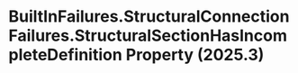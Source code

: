 # BuiltInFailures.StructuralConnectionFailures.StructuralSectionHasIncompleteDefinition Property (2025.3)

﻿